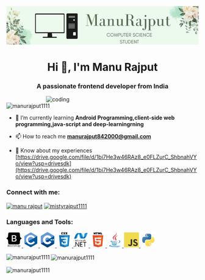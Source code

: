 ![logo](https://github.com/ManuRajput1111/ManuRajput1111/blob/main/manu%20rajput%20(1).png)
<h1 align="center">Hi 👋, I'm Manu Rajput</h1>
<h3 align="center">A passionate frontend developer from India</h3>
<img align="right" alt="coding"width="400"src="https://media.tenor.com/S59bPkT0pqcAAAAC/programming.gif">

<p align="left"> <img src="https://komarev.com/ghpvc/?username=manurajput1111&label=Profile%20views&color=0e75b6&style=flat" alt="manurajput1111" /> </p>

- 🌱 I’m currently learning **Android Programming,client-side web programming,java-script and deep-learningrning**

- 📫 How to reach me **manurajput842000@gmail.com**

- 📄 Know about my experiences [https://drive.google.com/file/d/1bi7He3w46RAz8_e0FLZurC_ShbnahVYo/view?usp=drivesdk](https://drive.google.com/file/d/1bi7He3w46RAz8_e0FLZurC_ShbnahVYo/view?usp=drivesdk)

<h3 align="left">Connect with me:</h3>
<p align="left">
<a href="https://linkedin.com/in/manu rajput" target="blank"><img align="center" src="https://raw.githubusercontent.com/rahuldkjain/github-profile-readme-generator/master/src/images/icons/Social/linked-in-alt.svg" alt="manu rajput" height="30" width="40" /></a>
<a href="https://instagram.com/mistyrajput1111" target="blank"><img align="center" src="https://raw.githubusercontent.com/rahuldkjain/github-profile-readme-generator/master/src/images/icons/Social/instagram.svg" alt="mistyrajput1111" height="30" width="40" /></a>
</p>

<h3 align="left">Languages and Tools:</h3>
<p align="left"> <a href="https://getbootstrap.com" target="_blank" rel="noreferrer"> <img src="https://raw.githubusercontent.com/devicons/devicon/master/icons/bootstrap/bootstrap-plain-wordmark.svg" alt="bootstrap" width="40" height="40"/> </a> <a href="https://www.cprogramming.com/" target="_blank" rel="noreferrer"> <img src="https://raw.githubusercontent.com/devicons/devicon/master/icons/c/c-original.svg" alt="c" width="40" height="40"/> </a> <a href="https://www.w3schools.com/cpp/" target="_blank" rel="noreferrer"> <img src="https://raw.githubusercontent.com/devicons/devicon/master/icons/cplusplus/cplusplus-original.svg" alt="cplusplus" width="40" height="40"/> </a> <a href="https://www.w3schools.com/css/" target="_blank" rel="noreferrer"> <img src="https://raw.githubusercontent.com/devicons/devicon/master/icons/css3/css3-original-wordmark.svg" alt="css3" width="40" height="40"/> </a> <a href="https://dotnet.microsoft.com/" target="_blank" rel="noreferrer"> <img src="https://raw.githubusercontent.com/devicons/devicon/master/icons/dot-net/dot-net-original-wordmark.svg" alt="dotnet" width="40" height="40"/> </a> <a href="https://www.w3.org/html/" target="_blank" rel="noreferrer"> <img src="https://raw.githubusercontent.com/devicons/devicon/master/icons/html5/html5-original-wordmark.svg" alt="html5" width="40" height="40"/> </a> <a href="https://www.java.com" target="_blank" rel="noreferrer"> <img src="https://raw.githubusercontent.com/devicons/devicon/master/icons/java/java-original.svg" alt="java" width="40" height="40"/> </a> <a href="https://developer.mozilla.org/en-US/docs/Web/JavaScript" target="_blank" rel="noreferrer"> <img src="https://raw.githubusercontent.com/devicons/devicon/master/icons/javascript/javascript-original.svg" alt="javascript" width="40" height="40"/> </a> <a href="https://www.python.org" target="_blank" rel="noreferrer"> <img src="https://raw.githubusercontent.com/devicons/devicon/master/icons/python/python-original.svg" alt="python" width="40" height="40"/> </a> </p>

<p><img align="left" src="https://github-readme-stats.vercel.app/api/top-langs?username=manurajput1111&show_icons=true&locale=en&layout=compact" alt="manurajput1111" /></p>

<p>&nbsp;<img align="center" src="https://github-readme-stats.vercel.app/api?username=manurajput1111&show_icons=true&locale=en" alt="manurajput1111" /></p>

<p><img align="center" src="https://github-readme-streak-stats.herokuapp.com/?user=manurajput1111&" alt="manurajput1111" /></p>

